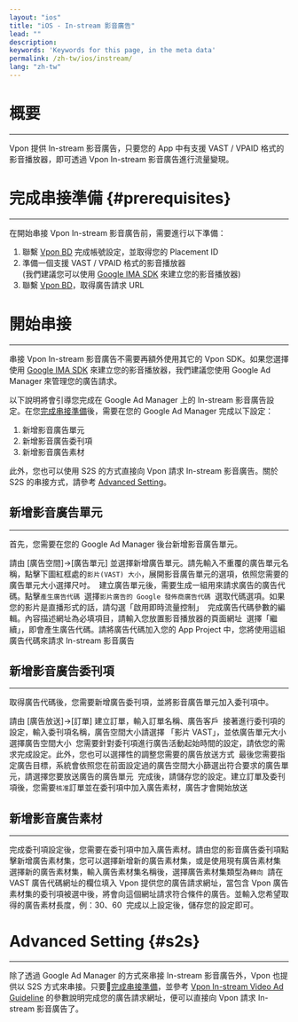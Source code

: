 ```yaml
---
layout: "ios"
title: "iOS - In-stream 影音廣告"
lead: ""
description:
keywords: 'Keywords for this page, in the meta data'
permalink: /zh-tw/ios/instream/
lang: "zh-tw"
---
```

# 概要
---
Vpon 提供 In-stream 影音廣告，只要您的 App 中有支援 VAST / VPAID 格式的影音播放器，即可透過 Vpon In-stream 影音廣告進行流量變現。

# 完成串接準備 {#prerequisites}
---
在開始串接 Vpon In-stream 影音廣告前，需要進行以下準備：

1. 聯繫 [Vpon BD] 完成帳號設定，並取得您的 Placement ID
2. 準備一個支援 VAST / VPAID 格式的影音播放器 <br>
   (我們建議您可以使用 [Google IMA SDK] 來建立您的影音播放器)
3. 聯繫 [Vpon BD]，取得廣告請求 URL

# 開始串接
---
串接 Vpon In-stream 影音廣告不需要再額外使用其它的 Vpon SDK。如果您選擇使用 [Google IMA SDK] 來建立您的影音播放器，我們建議您使用 Google Ad Manager 來管理您的廣告請求。

以下說明將會引導您完成在 Google Ad Manager 上的 In-stream 影音廣告設定。在您[完成串接準備]後，需要在您的 Google Ad Manager 完成以下設定：

1. 新增影音廣告單元
2. 新增影音廣告委刊項
3. 新增影音廣告素材

此外，您也可以使用 S2S 的方式直接向 Vpon 請求 In-stream 影音廣告。關於 S2S 的串接方式，請參考 [Advanced Setting]。

## 新增影音廣告單元
---
首先，您需要在您的 Google Ad Manager 後台新增影音廣告單元。

請由 [廣告空間]→[廣告單元] 並選擇新增廣告單元。請先輸入不重覆的廣告單元名稱，點擊下圖紅框處的`影片(VAST) 大小`，展開影音廣告單元的選項，依照您需要的廣告單元大小選擇尺吋。
<img src="{{site.imgurl}}/instream_01.png" alt="" class="width-600"/>
建立廣告單元後，需要生成一組用來請求廣告的廣告代碼。點擊`產生廣告代碼`
<img src="{{site.imgurl}}/instream_02.png" alt="" class="width-600"/>
選擇`影片廣告的 Google 發佈商廣告代碼`
<img src="{{site.imgurl}}/instream_03.png" alt="" class="width-600"/>
選取代碼選項。如果您的影片是直播形式的話，請勾選「啟用即時流量控制」
<img src="{{site.imgurl}}/instream_04.png" alt="" class="width-600"/>
完成廣告代碼參數的編輯。內容描述網址為必填項目，請輸入您放置影音播放器的頁面網址
<img src="{{site.imgurl}}/instream_05.png" alt="" class="width-600"/>
選擇「繼續」，即會產生廣告代碼。請將廣告代碼加入您的 App Project 中，您將使用這組廣告代碼來請求 In-stream 影音廣告
<img src="{{site.imgurl}}/instream_06.png" alt="" class="width-600"/>

## 新增影音廣告委刊項
---
取得廣告代碼後，您需要新增廣告委刊項，並將影音廣告單元加入委刊項中。

請由 [廣告放送]→[訂單] 建立訂單，輸入訂單名稱、廣告客戶
<img src="{{site.imgurl}}/instream_07.png" alt="" class="width-600"/>
接著進行委刊項的設定，輸入委刊項名稱，廣告空間大小請選擇 「影片 VAST」，並依廣告單元大小選擇廣告空間大小
<img src="{{site.imgurl}}/instream_08.png" alt="" class="width-600"/>
您需要針對委刊項進行廣告活動起始時間的設定，請依您的需求完成設定。此外，您也可以選擇性的調整您需要的廣告放送方式
<img src="{{site.imgurl}}/instream_09.png" alt="" class="width-600"/>
最後您需要指定廣告目標，系統會依照您在前面設定過的廣告空間大小篩選出符合要求的廣告單元，請選擇您要放送廣告的廣告單元
<img src="{{site.imgurl}}/instream_10.png" alt="" class="width-600"/>
完成後，請儲存您的設定。建立訂單及委刊項後，您需要`核准`訂單並在委刊項中加入廣告素材，廣告才會開始放送
<img src="{{site.imgurl}}/instream_11.png" alt="" class="width-600"/>

## 新增影音廣告素材
---
完成委刊項設定後，您需要在委刊項中加入廣告素材。請由您的影音廣告委刊項點擊新增廣告素材集，您可以選擇新增新的廣告素材集，或是使用現有廣告素材集
<img src="{{site.imgurl}}/instream_12.png" alt="" class="width-600"/>
選擇新的廣告素材集，輸入廣告素材集名稱後，選擇廣告素材集類型為`轉向`
<img src="{{site.imgurl}}/instream_13.png" alt="" class="width-600"/>
請在 VAST 廣告代碼網址的欄位填入 Vpon 提供您的廣告請求網址，當包含 Vpon 廣告素材集的委刊項被選中後，將會向這個網址請求符合條件的廣告。並輸入您希望取得的廣告素材長度，例：30、60
<img src="{{site.imgurl}}/instream_14.png" alt="" class="width-600"/>
完成以上設定後，儲存您的設定即可。

# Advanced Setting {#s2s}
---
除了透過 Google Ad Manager 的方式來串接 In-stream 影音廣告外，Vpon 也提供以 S2S 方式來串接。只要[完成串接準備]，並參考 [Vpon In-stream Video Ad Guideline] 的參數說明完成您的廣告請求網址，便可以直接向 Vpon 請求 In-stream 影音廣告了。



[Vpon BD]: mailto:bd@vpon.com
[Google IMA SDK]: https://developers.google.com/interactive-media-ads/docs/sdks/ios/
[完成串接準備]: {{site.baseurl}}/zh-tw/ios/instream/#prerequisites
[Advanced Setting]: {{site.baseurl}}/zh-tw/ios/instream/#s2s
[Vpon In-stream Video Ad Guideline]: {{site.dnldurl}}/Vpon_In_stream_Video_Ad_Guideline.pdf